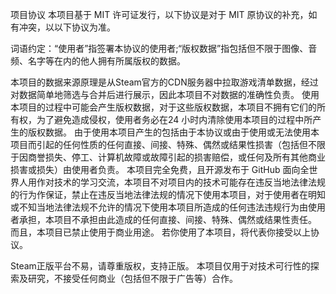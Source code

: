 项目协议
本项目基于 MIT 许可证发行，以下协议是对于 MIT 原协议的补充，如有冲突，以以下协议为准。

词语约定：“使用者”指签署本协议的使用者;“版权数据”指包括但不限于图像、音频、名字等在内的他人拥有所属版权的数据。

本项目的数据来源原理是从Steam官方的CDN服务器中拉取游戏清单数据，经过对数据简单地筛选与合并后进行展示，因此本项目不对数据的准确性负责。 使用本项目的过程中可能会产生版权数据，对于这些版权数据，本项目不拥有它们的所有权，为了避免造成侵权，使用者务必在24 小时内清除使用本项目的过程中所产生的版权数据。 由于使用本项目产生的包括由于本协议或由于使用或无法使用本项目而引起的任何性质的任何直接、间接、特殊、偶然或结果性损害（包括但不限于因商誉损失、停工、计算机故障或故障引起的损害赔偿，或任何及所有其他商业损害或损失）由使用者负责。 本项目完全免费，且开源发布于 GitHub 面向全世界人用作对技术的学习交流，本项目不对项目内的技术可能存在违反当地法律法规的行为作保证，禁止在违反当地法律法规的情况下使用本项目，对于使用者在明知或不知当地法律法规不允许的情况下使用本项目所造成的任何违法违规行为由使用者承担，本项目不承担由此造成的任何直接、间接、特殊、偶然或结果性责任。 而且，本项目已禁止使用于商业用途。 若你使用了本项目，将代表你接受以上协议。

Steam正版平台不易，请尊重版权，支持正版。
本项目仅用于对技术可行性的探索及研究，不接受任何商业（包括但不限于广告等）合作。